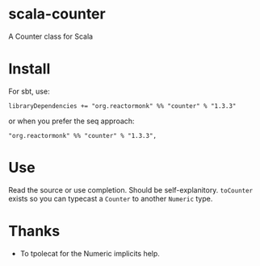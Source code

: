 scala-counter
============

A Counter class for Scala

# Install

For sbt, use:

    libraryDependencies += "org.reactormonk" %% "counter" % "1.3.3"

or when you prefer the seq approach:

    "org.reactormonk" %% "counter" % "1.3.3",

# Use

Read the source or use completion. Should be self-explanitory. `toCounter` exists so you can typecast a `Counter` to another `Numeric` type.

# Thanks
- To tpolecat for the Numeric implicits help.
